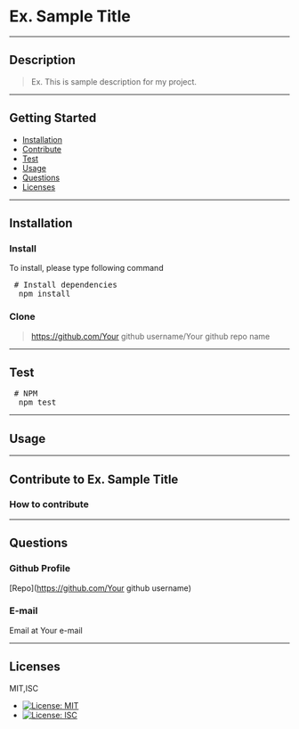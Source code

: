# Ex. Sample Title
---
  ## Description
  > Ex. This is sample description for my project.

---
  ## Getting Started
  - [Installation](##Installation)
  - [Contribute](##Contribute)
  - [Test](##Test)
  - [Usage](##Usage)
  - [Questions](##Questions)
  - [Licenses](##Licenses)

---
  ## Installation
  
  ### Install
  To install, please type following command
  <pre> # Install dependencies
  npm install </pre>

  ### Clone
  > https://github.com/Your github username/Your github repo name

---
  ## Test
  <pre> # NPM
  npm test </pre>

--- 
  ## Usage
  

--- 
  ## Contribute to Ex. Sample Title

  ### How to contribute

  

---
  ## Questions

  ### Github Profile
  [Repo](https://github.com/Your github username)

  ### E-mail
  Email at Your e-mail

---
  ## Licenses
  MIT,ISC
  * [![License: MIT](https://img.shields.io/badge/License-MIT-blue.svg)](https://opensource.org/licenses/MIT)
* [![License: ISC](https://img.shields.io/badge/License-ISC-blue.svg)](https://opensource.org/licenses/ISC)

